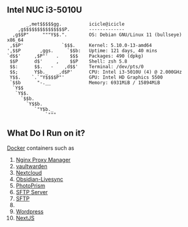 ## Intel NUC i3-5010U

```shell
       _,met$$$$$gg.          icicle@icicle
    ,g$$$$$$$$$$$$$$$P.       -------------
  ,g$$P"     """Y$$.".        OS: Debian GNU/Linux 11 (bullseye) x86_64
 ,$$P'              `$$$.     Kernel: 5.10.0-13-amd64
',$$P       ,ggs.     `$$b:   Uptime: 121 days, 40 mins
`d$$'     ,$P"'   .    $$$    Packages: 490 (dpkg)
 $$P      d$'     ,    $$P    Shell: zsh 5.8
 $$:      $$.   -    ,d$$'    Terminal: /dev/pts/0
 $$;      Y$b._   _,d$P'      CPU: Intel i3-5010U (4) @ 2.000GHz
 Y$$.    `.`"Y$$$$P"'         GPU: Intel HD Graphics 5500
 `$$b      "-.__              Memory: 6931MiB / 15894MiB
  `Y$$
   `Y$$.
     `$$b.
       `Y$$b.
          `"Y$b._
              `"""
```

## What Do I Run on it?
[Docker](/vault/%F0%9F%93%81developer/Home__Lab__%F0%9F%8F%A0/Docker.md) containers such as
1. [Nginx Proxy Manager](/vault/%F0%9F%93%81developer/Home__Lab__%F0%9F%8F%A0/Nginx__Proxy__Manager.md)
2. [vaultwarden](/vault/%F0%9F%93%81developer/Home__Lab__%F0%9F%8F%A0/vaultwarden.md)
5. [Nextcloud](/vault/%F0%9F%93%81developer/Home__Lab__%F0%9F%8F%A0/Nextcloud.md)
3. [Obsidian-Livesync](/vault/%F0%9F%93%81developer/Home__Lab__%F0%9F%8F%A0/Obsidian-Livesync.md)
4. [PhotoPrism](/vault/%F0%9F%93%81developer/Home__Lab__%F0%9F%8F%A0/PhotoPrism.md)
6. [SFTP Server](/vault/%F0%9F%93%81developer/Home__Lab__%F0%9F%8F%A0/SFTP__Server.md)
7. [SFTP](/vault/%F0%9F%93%81developer/Home__Lab__%F0%9F%8F%A0/SFTP.md)
8. 
9. [Wordpress](/vault/%F0%9F%93%81developer/Home__Lab__%F0%9F%8F%A0/Wordpress.md)
10. [NextJS](/vault/%F0%9F%93%81developer/Home__Lab__%F0%9F%8F%A0/NextJS.md)